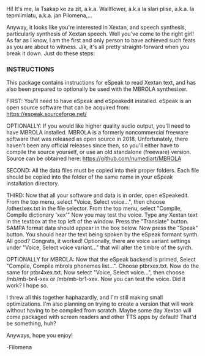 Hi! It's me, la Tsakap ke za zit, a.k.a. Wallflower, a.k.a la slari plise, a.k.a. la tepmlimlatu, a.k.a. jan Pilomena,...

Anyway, it looks like you're interested in Xextan, and speech synthesis, particularly synthesis of Xextan speech.
Well you've come to the right girl!
As far as I know, I am the first and only person to have achieved such feats as you are about to witness.
J/k, it's all pretty straight-forward when you break it down.
Just do these steps:

### INSTRUCTIONS ###

This package contains instructions for eSpeak to read Xextan text, 
and has also been prepared to optionally be used with the MBROLA synthesizer.

FIRST: You'll need to have eSpeak and eSpeakedit installed.
eSpeak is an open source software that can be acquired from:
https://espeak.sourceforge.net/

OPTIONALLY: If you would like higher quality audio output, you'll need to have MBROLA installed. 
MBROLA is a formerly noncommercial freeware software that was released as open source in 2018.
Unfortunately, there haven't been any official releases since then, so you'll either have to compile the source yourself, or use an old standalone (freeware) version.
Source can be obtained here:
https://github.com/numediart/MBROLA

SECOND: All the data files must be copied into their proper folders.
Each file should be copied into the folder of the same name in your eSpeak installation directory.

THIRD: Now that all your software and data is in order, open eSpeakedit.
From the top menu, select "Voice, Select voice...", then choose /other/xex.txt in the file selector.
From the top menu, select "Compile, Compile dictionary 'xex'"
Now you may test the voice. Type any Xextan text in the textbox at the top left of the window.
Press the "Translate" button. SAMPA format data should appear in the box below.
Now press the "Speak" button. You should hear the text being spoken by the eSpeak formant synth.
All good? Congrats, it worked! Optionally, there are voice variant settings under "Voice, Select voice variant..." that will alter the timbre of the synth.

OPTIONALLY for MBROLA: Now that the eSpeak backend is primed, 
Select "Compile, Compile mbrola phonemes list...". 
Choose ptbrxex.txt. Now do the same for ptbr4xex.txt.
Now select "Voice, Select voice...", then choose /mb/mb-br4-xex or /mb/mb-br1-xex.
Now you can test the voice. Did it work? I hope so. 

I threw all this together haphazardly, and I'm still making small optimizations.
I'm also planning on trying to create a version that will work without having to be compiled from scratch. 
Maybe some day Xextan will come packaged with screen readers and other TTS apps by default!
That'd be something, huh?

Anyways, hope you enjoy!

-Filomena




